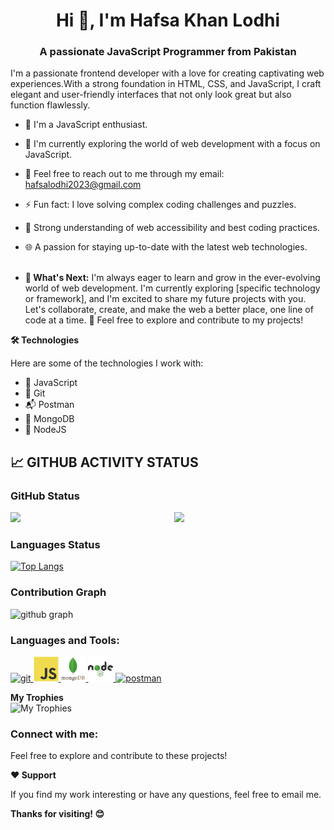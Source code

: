 <h1 align="center">Hi 👋, I'm Hafsa Khan Lodhi</h1>
<h3 align="center">A passionate JavaScript Programmer from Pakistan</h3>

I'm a passionate frontend developer with a love for creating captivating web experiences.With a strong foundation in HTML, CSS, and JavaScript, I craft elegant and user-friendly interfaces that not only look great but also function flawlessly.

- 🚀 I'm a JavaScript enthusiast.</br>
- 🌱 I'm currently exploring the world of web development with a focus on JavaScript.</br>
- 💬 Feel free to reach out to me through my email: hafsalodhi2023@gmail.com</br>
- ⚡ Fun fact: I love solving complex coding challenges and puzzles.</br>
- 📐 Strong understanding of web accessibility and best coding practices.</br>
- 🌐 A passion for staying up-to-date with the latest web technologies.</br></br>

- **🌱 What's Next:** I'm always eager to learn and grow in the ever-evolving world of web development. I'm currently exploring [specific technology or framework], and I'm excited to share my future projects with you. Let's collaborate, create, and make the web a better place, one line of code at a time. 🚀 Feel free to explore and contribute to my projects!

**🛠️ Technologies**

Here are some of the technologies I work with:

- 🔧 JavaScript
- 🐙 Git
- 📬 Postman
- 🍃 MongoDB
- 🚀 NodeJS

<!-- **📦 My Repositories**

Here are some of the projects I've been working on:

1. [Repository 1 Name](Link to Repository 1)
   - Description of Repository 1.

2. [Repository 2 Name](Link to Repository 2)
   - Description of Repository 2.

3. [Repository 3 Name](Link to Repository 3)
   - Description of Repository 3. -->

## 📈 GITHUB ACTIVITY STATUS

### GitHub Status

<img  src="https://github-stats-lemon.vercel.app/api?username=hafsalodhi2023&show_icons=true&hide_border=true&theme=react" width="48%" align="right" >
<img  src="https://github-readme-streak-stats.herokuapp.com/?user=hafsalodhi2023&theme=react" width="48%" >

### Languages Status

[![Top Langs](https://github-readme-stats.vercel.app/api/top-langs/?username=hafsalodhi2023&theme=react)](https://github.com/hafsalodhi2023/github-readme-stats)

### Contribution Graph

![github graph](https://github-readme-activity-graph.vercel.app/graph?username=hafsalodhi2023&theme=react-dark)

<p align="left">
</p>

<h3 align="left">Languages and Tools:</h3>
<p align="left"> <a href="https://git-scm.com/" target="_blank" rel="noreferrer"> <img src="https://www.vectorlogo.zone/logos/git-scm/git-scm-icon.svg" alt="git" width="40" height="40"/> </a> <a href="https://developer.mozilla.org/en-US/docs/Web/JavaScript" target="_blank" rel="noreferrer"> <img src="https://raw.githubusercontent.com/devicons/devicon/master/icons/javascript/javascript-original.svg" alt="javascript" width="40" height="40"/> </a><a href="https://www.mongodb.com/" target="_blank" rel="noreferrer"> <img src="https://raw.githubusercontent.com/devicons/devicon/master/icons/mongodb/mongodb-original-wordmark.svg" alt="mongodb" width="40" height="40"/> </a> <a href="https://nodejs.org" target="_blank" rel="noreferrer"> <img src="https://raw.githubusercontent.com/devicons/devicon/master/icons/nodejs/nodejs-original-wordmark.svg" alt="nodejs" width="40" height="40"/> </a> <a href="https://postman.com" target="_blank" rel="noreferrer"> <img src="https://www.vectorlogo.zone/logos/getpostman/getpostman-icon.svg" alt="postman" width="40" height="40"/> </a> </p>



**My Trophies**<br>
![My Trophies](https://github-profile-trophy.vercel.app/?username=hafsalodhi2023)<br>

<h3 align="left">Connect with me:</h3>
Feel free to explore and contribute to these projects!

**❤️ Support**

If you find my work interesting or have any questions, feel free to email me.

**Thanks for visiting! 😊**
